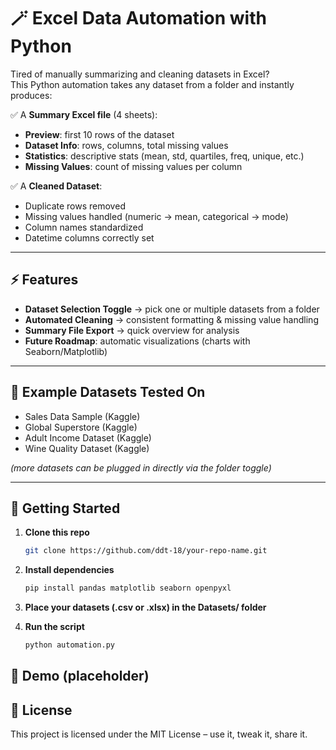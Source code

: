 # 🪄 Excel Data Automation with Python  

Tired of manually summarizing and cleaning datasets in Excel?  
This Python automation takes any dataset from a folder and instantly produces:  

✅ A **Summary Excel file** (4 sheets):  
- **Preview**: first 10 rows of the dataset  
- **Dataset Info**: rows, columns, total missing values  
- **Statistics**: descriptive stats (mean, std, quartiles, freq, unique, etc.)  
- **Missing Values**: count of missing values per column  

✅ A **Cleaned Dataset**:  
- Duplicate rows removed  
- Missing values handled (numeric → mean, categorical → mode)  
- Column names standardized  
- Datetime columns correctly set  

---

## ⚡ Features  
- **Dataset Selection Toggle** → pick one or multiple datasets from a folder  
- **Automated Cleaning** → consistent formatting & missing value handling  
- **Summary File Export** → quick overview for analysis  
- **Future Roadmap**: automatic visualizations (charts with Seaborn/Matplotlib)  

---

## 📂 Example Datasets Tested On  
- Sales Data Sample (Kaggle)  
- Global Superstore (Kaggle)  
- Adult Income Dataset (Kaggle)  
- Wine Quality Dataset (Kaggle)  

*(more datasets can be plugged in directly via the folder toggle)*  

---

## 🚀 Getting Started  

1. **Clone this repo**  
   ```bash
   git clone https://github.com/ddt-18/your-repo-name.git

2. **Install dependencies** 
    ```bash
    pip install pandas matplotlib seaborn openpyxl

3. **Place your datasets (.csv or .xlsx) in the Datasets/ folder**

4. **Run the script**
    ```bash
    python automation.py

## 📸 Demo (placeholder)

## 📜 License

This project is licensed under the MIT License – use it, tweak it, share it.
